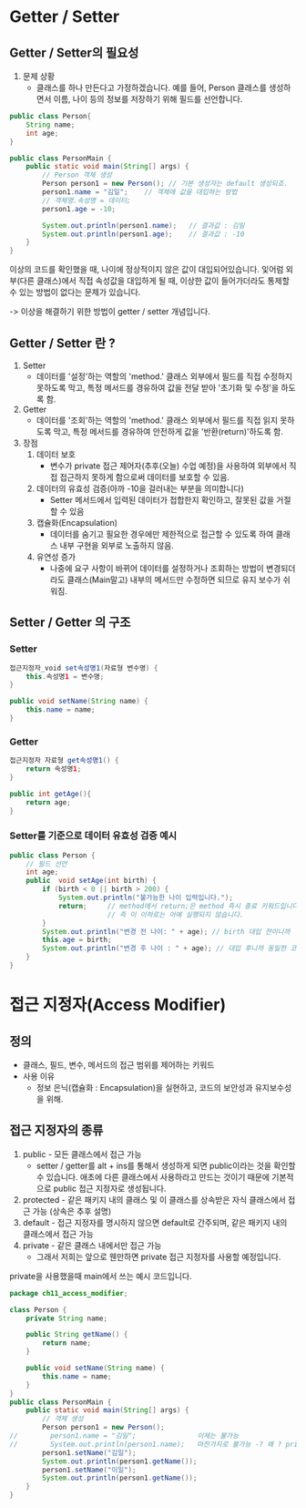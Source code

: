 # Getter / Setter
## Getter / Setter의 필요성
1. 문제 상황
    - 클래스를 하나 만든다고 가정하겠습니다. 예를 들어, Person 클래스를 생성하면서
        이름, 나이 등의 정보를 저장하기 위해 필드를 선언합니다.
```java
public class Person{
    String name;
    int age;
}

public class PersonMain {
    public static void main(String[] args) {
        // Person 객체 생성
        Person person1 = new Person(); // 기본 생성자는 default 생성되죠.
        person1.name = "김일";    // 객체에 값을 대입하는 방법
        // 객체명.속성명 = 데이터;
        person1.age = -10;

        System.out.println(person1.name);   // 결과값 : 김일
        System.out.println(person1.age);    // 결과값 : -10
    }
}
```

이상의 코드를 확인했을 때, 나이에 정상적이지 않은 값이 대입되어있습니다. 잋어럼
외부(다른 클래스)에서 직접 속성값을 대입하게 될 때, 이상한 값이 들어가더라도
통제할 수 있는 방법이 없다는 문제가 있습니다.

-> 이상을 해결하기 위한 방법이 getter / setter 개념입니다.

## Getter / Setter 란 ?
1. Setter
    - 데이터를 '설정'하는 역할의 'method.' 클래스 외부에서 필드를 직접 수정하지
        못하도록 막고, 특정 메서드를 경유하여 값을 전달 받아 '초기화 및 수정'을
        하도록 함.
2. Getter
    - 데이터를 '조회'하는 역할의 'method.' 클래스 외부에서 필드를 직접 읽지
        못하도록 막고, 특정 메서드를 경유하여 안전하게 값을 '반환(return)'하도록 함.
3. 장점
    1. 데이터 보호
        - 변수가 private 접근 제어자(추후(오늘) 수업 예정)을 사용하여 외부에서
            직접 접근하지 못하게 함으로써 데이터를 보호할 수 있음.
    2. 데이터의 유효성 검증(아까 -10을 걸러내는 부분을 의미합니다)
        - Setter 메서드에서 입력된 데이터가 접합한지 확인하고, 잘못된 값을 거절할 수 있음
    3. 캡슐화(Encapsulation)
        - 데이터를 숨기고 필요한 경우에만 제한적으로 접근할 수 있도록 하여 클래스 내부 구현을
            외부로 노출하지 않음.
    4. 유연성 증가
        - 나중에 요구 사항이 바뀌어 데이터를 설정하거나 조회하는 방법이 변경되더라도
            클래스(Main말고) 내부의 메서드만 수정하면 되므로 유지 보수가 쉬워짐.
## Setter / Getter 의 구조
### Setter
```java
접근지정자_void set속성명1(자료형 변수명) {
    this.속성명1 = 변수명;
}

public void setName(String name) {
    this.name = name;
}
```
### Getter
```java
접근지정자 자료형 get속성명1() {
    return 속성명1;
}

public int getAge(){
    return age;
}
```
### Setter를 기준으로 데이터 유효성 검증 예시
```java
public class Person {
    // 필드 선언
    int age;
    public  void setAge(int birth) {
        if (birth < 0 || birth > 200) {
            System.out.println("불가능한 나이 입력입니다.");
            return;     // method에서 return;은 method 즉시 종료 키워드입니다.
                        // 즉 이 이하로는 아예 실행되지 않습니다.
        }
        System.out.println("변경 전 나이: " + age); // birth 대입 전이니까
        this.age = birth;
        System.out.println("변경 후 나이 : " + age); // 대입 후니까 동일한 코드라도 다른 결과값
    }
}
```

# 접근 지정자(Access Modifier)
## 정의
- 클래스, 필드, 변수, 메서드의 접근 범위를 제어하는 키워드
- 사용 이유
  - 정보 은닉(캡슐화 : Encapsulation)을 실현하고, 코드의 보안성과 유지보수성을 위해.
## 접근 지정자의 종류
1. public - 모든 클래스에서 접근 가능
    - setter / getter를 alt + ins를 통해서 생성하게 되면 public이라는 것을 확인할 수
        있습니다. 애초에 다른 클래스에서 사용하라고 만드는 것이기 때문에 기본적으로
        public 접근 지정자로 생성됩니다.
2. protected - 같은 패키지 내의 클래스 및 이 클래스를 상속받은 자식 클래스에서 접근 가능
   (상속은 추후 설명)
3. default - 접근 지정자를 명시하지 않으면 default로 간주되며, 같은 패키지 내의 클래스에서
    접근 가능
4. private - 같은 클래스 내에서만 접근 가능
    - 그래서 저희는 앞으로 웬만하면 private 접근 지정자를 사용할 예정입니다.

private을 사용했을때 main에서 쓰는 예시 코드입니다.
```java
package ch11_access_modifier;

class Person {
    private String name;

    public String getName() {
        return name;
    }

    public void setName(String name) {
        this.name = name;
    }
}
public class PersonMain {
    public static void main(String[] args) {
        // 객체 생성
        Person person1 = new Person();
//        person1.name = "김일";               이제는 불가능
//        System.out.println(person1.name);   마찬가지로 불가능 -? 왜 ? private
        person1.setName("김일");
        System.out.println(person1.getName());
        person1.setName("이일");
        System.out.println(person1.getName());
    }
}
```